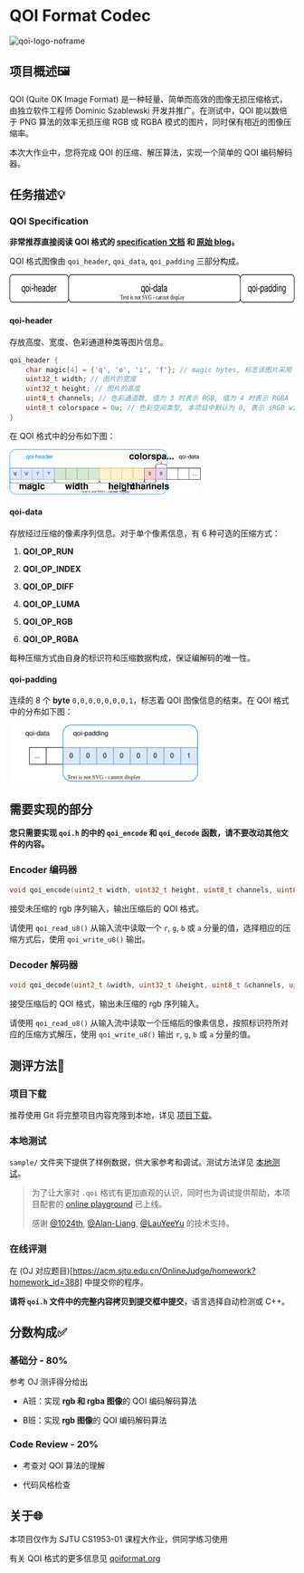 # QOI Format Codec

<img title="qoi-logo" src="https://qoiformat.org/qoi-logo.svg" alt="qoi-logo-noframe" width="150">

## 项目概述🖼️

QOI (Quite OK Image Format) 是一种轻量、简单而高效的图像无损压缩格式，由独立软件工程师 Dominic Szablewski 开发并推广。在测试中，QOI 能以数倍于 PNG 算法的效率无损压缩 RGB 或 RGBA 模式的图片，同时保有相近的图像压缩率。

本次大作业中，您将完成 QOI 的压缩、解压算法，实现一个简单的 QOI 编码解码器。

## 任务描述💡

### QOI Specification

**非常推荐直接阅读 QOI 格式的 [specification 文档](https://qoiformat.org/qoi-specification.pdf) 和 [原始 blog](https://phoboslab.org/log/2021/11/qoi-fast-lossless-image-compression)。**

QOI 格式图像由 `qoi_header`, `qoi_data`, `qoi_padding` 三部分构成。

<img src="docs/assets/qoi-struct.svg" alt="" height=50>

#### qoi-header

存放高度、宽度、色彩通道种类等图片信息。

```cpp
qoi_header {
    char magic[4] = {'q', 'o', 'i', 'f'}; // magic bytes, 标志该图片采用 QOI 格式
    uint32_t width; // 图片的宽度
    uint32_t height; // 图片的高度
    uint8_t channels; // 色彩通道数, 值为 3 时表示 RGB, 值为 4 时表示 RGBA
    uint8_t colorspace = 0u; // 色彩空间类型, 本项目中默认为 0, 表示 sRGB with linear alpha
}
```

在 QOI 格式中的分布如下图：

<img src="docs/assets/qoi-header.svg" alt="qoi structure" height=80>

#### qoi-data

存放经过压缩的像素序列信息。对于单个像素信息，有 6 种可选的压缩方式：

1. **QOI_OP_RUN**

2. **QOI_OP_INDEX**

3. **QOI_OP_DIFF**

4. **QOI_OP_LUMA**

5. **QOI_OP_RGB**

6. **QOI_OP_RGBA**

每种压缩方式由自身的标识符和压缩数据构成，保证编解码的唯一性。

#### qoi-padding

连续的 8 个 **byte** `0,0,0,0,0,0,0,1`，标志着 QOI 图像信息的结束。在 QOI 格式中的分布如下图：

<img src="docs/assets/qoi-padding.svg" height=100 alt="">

## 需要实现的部分

**您只需要实现 `qoi.h` 的中的 `qoi_encode` 和 `qoi_decode` 函数，请不要改动其他文件的内容。**

### Encoder 编码器

```cpp
void qoi_encode(uint2_t width, uint32_t height, uint8_t channels, uint8_t colorspace);
```

接受未压缩的 rgb 序列输入，输出压缩后的 QOI 格式。

请使用 `qoi_read_u8()` 从输入流中读取一个 `r`, `g`, `b` 或 `a` 分量的值，选择相应的压缩方式后，使用 `qoi_write_u8()` 输出。 

### Decoder 解码器

```cpp
void qoi_decode(uint2_t &width, uint32_t &height, uint8_t &channels, uint8_t &colorspace);
```

接受压缩后的 QOI 格式，输出未压缩的 rgb 序列输入。

请使用 `qoi_read_u8()` 从输入流中读取一个压缩后的像素信息，按照标识符所对应的压缩方式解压，使用 `qoi_write_u8()` 输出 `r`, `g`, `b` 或 `a` 分量的值。

## 测评方法🚀

### 项目下载

推荐使用 Git 将完整项目内容克隆到本地，详见 [项目下载](docs/clone.md)。

### 本地测试

`sample/` 文件夹下提供了样例数据，供大家参考和调试。测试方法详见 [本地测试](docs/local.md)。

> 为了让大家对 `.qoi` 格式有更加直观的认识，同时也为调试提供帮助，本项目配套的 [online playground](https://tools.acm.sjtu.app/qoi/) 已上线。
> 
> 感谢 [@1024th](https://github.com/1024th), [@Alan-Liang](https://github.com/Alan-Liang), [@LauYeeYu](https://github.com/LauYeeYu) 的技术支持。

### 在线评测

在 (OJ 对应题目)[https://acm.sjtu.edu.cn/OnlineJudge/homework?homework_id=388] 中提交你的程序。

**请将 `qoi.h` 文件中的完整内容拷贝到提交框中提交**，语言选择自动检测或 C++。

## 分数构成✅

### 基础分 - 80%

参考 OJ 测评得分给出

+ A班：实现 **rgb 和 rgba 图像**的 QOI 编码解码算法

+ B班：实现 **rgb 图像**的 QOI 编码解码算法

### Code Review - 20%

+ 考查对 QOI 算法的理解

+ 代码风格检查

## 关于🌐

本项目仅作为 SJTU CS1953-01 课程大作业，供同学练习使用

有关 QOI 格式的更多信息见 [qoiformat.org](https://qoiformat.org/)
